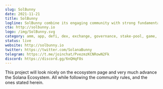 ```yaml
---
slug: SolBunny
date: 2021-11-21
title: SolBunny
logline: SolBunny combine its engaging community with strong fundamentals in DeFi
cta: http://solbunny.io
logo: /img/SolBunny.svg
category: amm, app, defi, dex, exchange, governance, stake-pool, game, fund
status: live
website: http://solbunny.io
twitter: https://twitter.com/SolanaBunny
telegram: https://t.me/joinchat/PvezmzKCNRowN2Fk
discord: https://discord.gg/6nQHqF8s
---
```


This project will look nicely on the ecosystem page and very much advance
the Solana Ecosystem. All while following the community rules, and the ones
stated herein.
